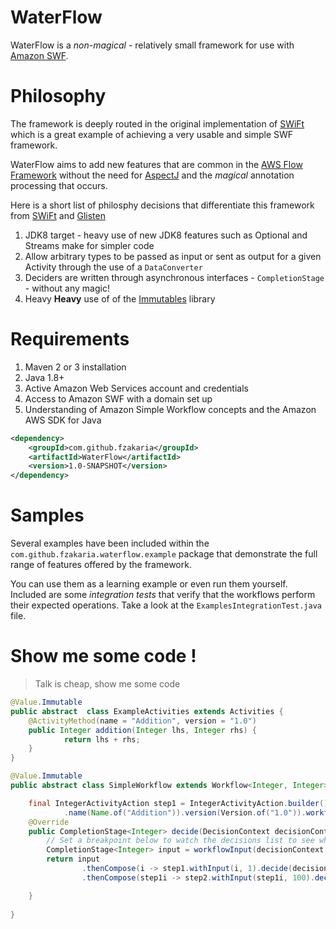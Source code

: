 # WaterFlow

WaterFlow is a *non-magical* - relatively small framework for use with [Amazon SWF](https://aws.amazon.com/swf/).

# Philosophy

The framework is deeply routed in the original implementation of [SWiFt](https://bitbucket.org/clarioanalytics/services-swift)
which is a great example of achieving a very usable and simple SWF framework.

WaterFlow aims to add new features that are common in the [AWS Flow Framework](https://aws.amazon.com/swf/details/flow/)
without the need for [AspectJ](https://eclipse.org/aspectj/) and the *magical* annotation processing that occurs.

Here is a short list of philosphy decisions that differentiate this framework from [SWiFt](https://bitbucket.org/clarioanalytics/services-swift)
and [Glisten](https://github.com/Netflix/glisten/)

1. JDK8 target - heavy use of new JDK8 features such as Optional and Streams make for simpler code
2. Allow arbitrary types to be passed as input or sent as output for a given Activity through the use of a `DataConverter`
3. Deciders are written through asynchronous interfaces - `CompletionStage` - without any magic!
4. Heavy **Heavy** use of of the [Immutables](https://immutables.github.io/) library


# Requirements

1. Maven 2 or 3 installation
2. Java 1.8+
3. Active Amazon Web Services account and credentials
4. Access to Amazon SWF with a domain set up
5. Understanding of Amazon Simple Workflow concepts and the Amazon AWS SDK for Java

```xml
<dependency>
    <groupId>com.github.fzakaria</groupId>
    <artifactId>WaterFlow</artifactId>
    <version>1.0-SNAPSHOT</version>
</dependency>
```

# Samples

Several examples have been included within the `com.github.fzakaria.waterflow.example` package that demonstrate the full
range of features offered by the framework.

You can use them as a learning example or even run them yourself.
Included are some *integration tests* that verify that the workflows perform their expected operations.
Take a look at the `ExamplesIntegrationTest.java` file.

# Show me some code !
> Talk is cheap, show me some code

```java
@Value.Immutable
public abstract  class ExampleActivities extends Activities {
    @ActivityMethod(name = "Addition", version = "1.0")
    public Integer addition(Integer lhs, Integer rhs) {
            return lhs + rhs;
    }
}
```

```java
@Value.Immutable
public abstract class SimpleWorkflow extends Workflow<Integer, Integer> {

    final IntegerActivityAction step1 = IntegerActivityAction.builder().actionId(ActionId.of("step1"))
            .name(Name.of("Addition")).version(Version.of("1.0")).workflow(this).build();
    @Override
    public CompletionStage<Integer> decide(DecisionContext decisionContext) {
        // Set a breakpoint below to watch the decisions list to see what gets added on each call to Workflow.decide()
        CompletionStage<Integer> input = workflowInput(decisionContext.events());
        return input
                .thenCompose(i -> step1.withInput(i, 1).decide(decisionContext))
                .thenCompose(step1i -> step2.withInput(step1i, 100).decide(decisionContext));

    }
    
}
```